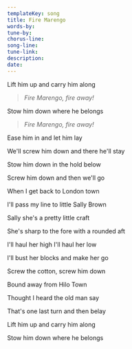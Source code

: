 ```yaml
---
templateKey: song
title: Fire Marengo  
words-by:
tune-by:
chorus-line:
song-line:
tune-link:
description:
date:
---
```

Lift him up and carry him along

> *Fire Marengo, fire away!*

Stow him down where he belongs

> *Fire Marengo, fire away!*

Ease him in and let him lay

We'll screw him down and there he'll stay

Stow him down in the hold below

Screw him down and then we\'ll go

When I get back to London town

I\'ll pass my line to little Sally Brown

Sally she\'s a pretty little craft

She's sharp to the fore with a rounded aft

I\'ll haul her high I\'ll haul her low

I\'ll bust her blocks and make her go

Screw the cotton, screw him down

Bound away from Hilo Town

Thought I heard the old man say

That's one last turn and then belay

Lift him up and carry him along

Stow him down where he belongs
